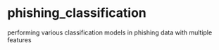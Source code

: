 # phishing_classification
performing various classification models in phishing data with multiple features
